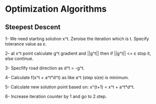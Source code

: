 # Optimization Algorithms

## Steepest Descent

1- We need starting solution x^t. Zeroise the iteration which is t. Specify tolerance value as ε.

2- at x^t point calculate g^t gradient and ||g^t|| then if ||g^t|| <= ε stop it, else continue.

3- Specfify road direction as d^t = -g^t.

4- Calculate f(x^t + a^t*d^t) as like a^t (step size) is minimum.

5- Calculate new solution point based on: x^(t+1) = x^t + a^t*d^t.

6- Increase iteration counter by 1 and go to 2.step.
